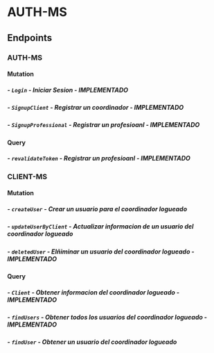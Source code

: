 # AUTH-MS

## Endpoints

### AUTH-MS

#### Mutation 

##### - `Login` - Iniciar Sesion                        - IMPLEMENTADO
##### - `SignupClient` - Registrar un coordinador       - IMPLEMENTADO
##### - `SignupProfessional` - Registrar un profesioanl - IMPLEMENTADO

#### Query 

##### - `revalidateToken` - Registrar un profesioanl    - IMPLEMENTADO

### CLIENT-MS

#### Mutation 
##### - `createUser` - Crear un usuario para el coordinador logueado
##### - `updateUserByClient` - Actualizar informacion de un usuario del coordinador logueado 
##### - `deletedUser` - Elñiminar un usuario del coordinador logueado                            - IMPLEMENTADO

#### Query 
##### - `Client` - Obtener informacion del coordinador logueado                                 - IMPLEMENTADO
##### - `findUsers` - Obtener todos los usuarios del coordinador logueado                       - IMPLEMENTADO
##### - `findUser` - Obtener un usuario del coordinador logueado